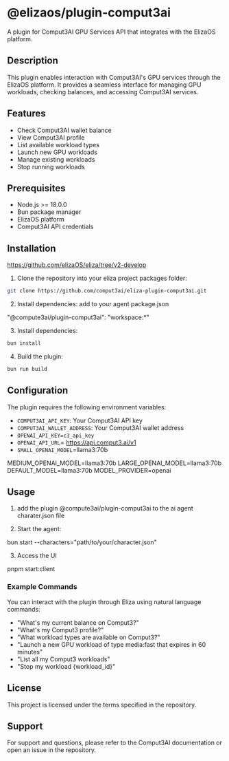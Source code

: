 # @elizaos/plugin-comput3ai

A plugin for Comput3AI GPU Services API that integrates with the ElizaOS platform.

## Description

This plugin enables interaction with Comput3AI's GPU services through the ElizaOS platform. It provides a seamless interface for managing GPU workloads, checking balances, and accessing Comput3AI services.

## Features

- Check Comput3AI wallet balance
- View Comput3AI profile
- List available workload types
- Launch new GPU workloads
- Manage existing workloads
- Stop running workloads

## Prerequisites

- Node.js >= 18.0.0
- Bun package manager
- ElizaOS platform
- Comput3AI API credentials

## Installation

https://github.com/elizaOS/eliza/tree/v2-develop

1. Clone the repository into your eliza project packages folder:

```bash
git clone https://github.com/comput3ai/eliza-plugin-comput3ai.git 
```
2. Install dependencies:
add to your agent package.json 

"@compute3ai/plugin-comput3ai": "workspace:*"

3. Install dependencies:
```bash
bun install
```

4. Build the plugin:
```bash
bun run build
```

## Configuration

The plugin requires the following environment variables:

- `COMPUT3AI_API_KEY`: Your Comput3AI API key
- `COMPUT3AI_WALLET_ADDRESS`: Your Comput3AI wallet address
- `OPENAI_API_KEY=c3_api_key`
- `OPENAI_API_URL`= https://api.comput3.ai/v1
- `SMALL_OPENAI_MODEL`=llama3:70b

MEDIUM_OPENAI_MODEL=llama3:70b
LARGE_OPENAI_MODEL=llama3:70b
DEFAULT_MODEL=llama3:70b
MODEL_PROVIDER=openai
## Usage

1. add the plugin @compute3ai/plugin-comput3ai to the ai agent charater.json file 

2. Start the agent:

bun start --characters="path/to/your/character.json"

3. Access the UI 

pnpm start:client

### Example Commands

You can interact with the plugin through Eliza using natural language commands:

- "What's my current balance on Comput3?"
- "What's my Comput3 profile?"
- "What workload types are available on Comput3?"
- "Launch a new GPU workload of type media:fast that expires in 60 minutes"
- "List all my Comput3 workloads"
- "Stop my workload {workload_id}"


## License

This project is licensed under the terms specified in the repository.

## Support

For support and questions, please refer to the Comput3AI documentation or open an issue in the repository. 
